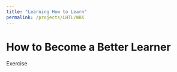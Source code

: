 ```yaml
---
title: "Learning How to Learn"
permalink: /projects/LHTL/WKK
---
```


# How to Become a Better Learner

Exercise
